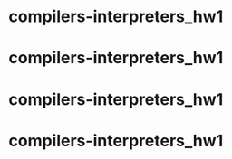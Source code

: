 # compilers-interpreters_hw1
# compilers-interpreters_hw1
# compilers-interpreters_hw1
# compilers-interpreters_hw1
